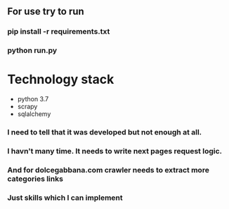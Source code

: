 

## For use try to run
### pip install -r requirements.txt
### python run.py

# Technology stack
- python 3.7
- scrapy
- sqlalchemy


### I need to tell that it was developed but not enough at all. 
### I havn't many time. It needs to write next pages request logic.
### And for dolcegabbana.com crawler needs to extract more categories links
### Just skills which I can implement
